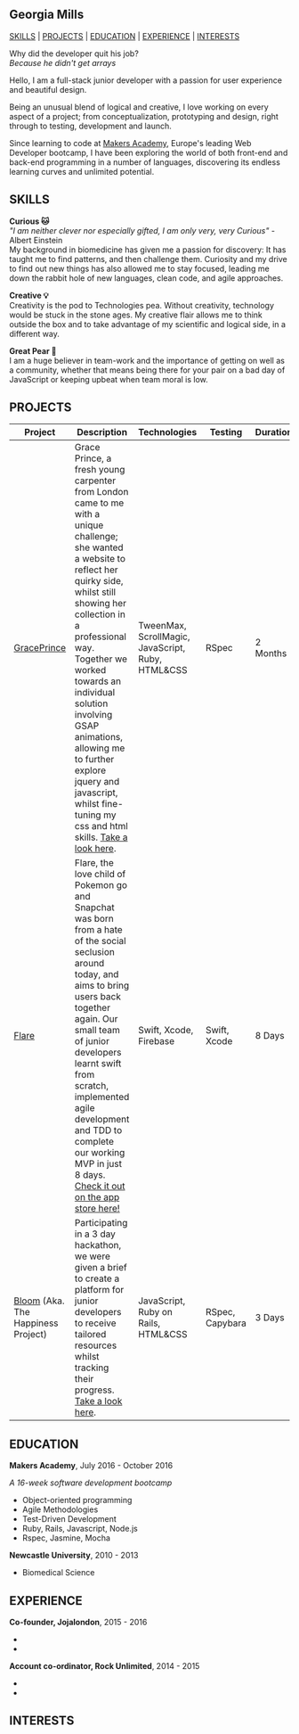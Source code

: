 ## Georgia Mills

[SKILLS](#skills) | [PROJECTS](#projects) | [EDUCATION](#education) | [EXPERIENCE](#experience) | [INTERESTS](#interests)

Why did the developer quit his job?  
*Because he didn't get arrays*  

Hello, I am a full-stack junior developer with a passion for user experience and beautiful design.

Being an unusual blend of logical and creative, I love working on every aspect of a project; from conceptualization, prototyping and design, right through to testing, development and launch.

Since learning to code at [Makers Academy](http://makersacademy.com), Europe's leading Web Developer bootcamp, I have been exploring the world of both front-end and back-end programming in a number of languages, discovering its endless learning curves and unlimited potential.

## SKILLS

**Curious :cat:**  
*"I am neither clever nor especially gifted, I am only very, very Curious"* - Albert Einstein  
My background in biomedicine has given me a passion for discovery: It has taught me to find patterns, and then challenge them. Curiosity and my drive to find out new things has also allowed me to stay focused, leading me down the rabbit hole of new languages, clean code, and agile approaches.

**Creative :bulb:**  
Creativity is the pod to Technologies pea. Without creativity, technology would be stuck in the stone ages. My creative flair allows me to think outside the box and to take advantage of my scientific and logical side, in a different way.

**Great Pear :pear:**  
I am a huge believer in team-work and the importance of getting on well as a community, whether that means being there for your pair on a bad day of JavaScript or keeping upbeat when team moral is low.


## PROJECTS
Project | Description | Technologies | Testing | Duration
--- | --- | --- | --- | ---
[GracePrince](https://www.graceprince.com/index)| Grace Prince, a fresh young carpenter from London came to me with a unique challenge; she wanted a website to reflect her quirky side, whilst still showing her collection in a professional way. Together we worked towards an individual solution involving GSAP animations, allowing me to further explore jquery and javascript, whilst fine-tuning my css and html skills. [Take a look here](https://www.graceprince.com/index). | TweenMax, ScrollMagic, JavaScript, Ruby, HTML&CSS | RSpec | 2 Months
[Flare](https://github.com/appflare/flare) | Flare, the love child of Pokemon go and Snapchat was born from a hate of the social seclusion around today, and aims to bring users back together again. Our small team of junior developers learnt swift from scratch, implemented agile development and TDD to complete our working MVP in just 8 days. [Check it out on the app store here!](https://itunes.apple.com/us/app/flare-share-discover-spontaneous/id1166173727?mt=8) | Swift, Xcode, Firebase | Swift, Xcode | 8 Days
[Bloom](https://github.com/thehappinessproject/happiness_project) (Aka. The Happiness Project)| Participating in a 3 day hackathon, we were given a brief to create a platform for junior developers to receive tailored resources whilst tracking their progress. [Take a look here](http://bloomtracker.herokuapp.com). | JavaScript, Ruby on Rails, HTML&CSS | RSpec, Capybara | 3 Days

## EDUCATION

**Makers Academy**, July 2016 - October 2016

*A 16-week software development bootcamp*

- Object-oriented programming
- Agile Methodologies
- Test-Driven Development
- Ruby, Rails, Javascript, Node.js
- Rspec, Jasmine, Mocha

**Newcastle University**, 2010 - 2013

- Biomedical Science

## EXPERIENCE

**Co-founder, Jojalondon**, 2015 - 2016   

-
-

**Account co-ordinator, Rock Unlimited**, 2014 - 2015

-
-

## INTERESTS
